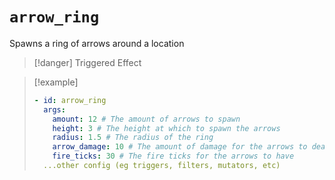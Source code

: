 # `arrow_ring`

Spawns a ring of arrows around a location

> [!danger] Triggered Effect

> [!example]
> ```yaml
> - id: arrow_ring
>   args:
>     amount: 12 # The amount of arrows to spawn
>     height: 3 # The height at which to spawn the arrows
>     radius: 1.5 # The radius of the ring
>     arrow_damage: 10 # The amount of damage for the arrows to deal
>     fire_ticks: 30 # The fire ticks for the arrows to have
>   ...other config (eg triggers, filters, mutators, etc)
> ```

